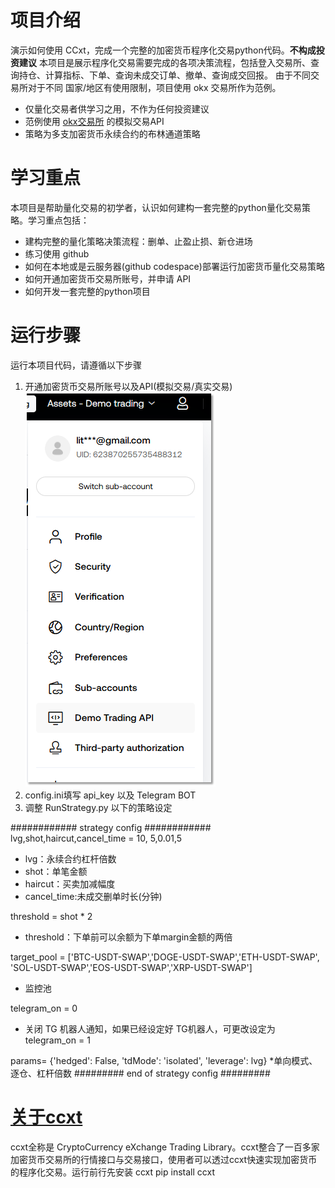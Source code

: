 # 项目介绍
演示如何使用 CCxt，完成一个完整的加密货币程序化交易python代码。**不构成投资建议**
本项目是展示程序化交易需要完成的各项决策流程，包括登入交易所、查询持仓、计算指标、下单、查询未成交订单、撤单、查询成交回报。
由于不同交易所对于不同 国家/地区有使用限制，项目使用 okx 交易所作为范例。

*   仅量化交易者供学习之用，不作为任何投资建议
*   范例使用 [okx交易所]([https://](https://www.okx.com/join/EZQUANT888)) 的模拟交易API
*   策略为多支加密货币永续合约的布林通道策略 

# 学习重点
本项目是帮助量化交易的初学者，认识如何建构一套完整的python量化交易策略。学习重点包括：
*   建构完整的量化策略决策流程：删单、止盈止损、新仓进场
*   练习使用 github
*   如何在本地或是云服务器(github codespace)部署运行加密货币量化交易策略
*   如何开通加密货币交易所账号，并申请 API
*   如何开发一套完整的python项目

# 运行步骤
运行本项目代码，请遵循以下步骤
1.   开通加密货币交易所账号以及API(模拟交易/真实交易)
![alt text](image.png)
2.   config.ini填写 api_key 以及 Telegram BOT
3.   调整 RunStrategy.py 以下的策略设定

############ strategy config ############   
lvg,shot,haircut,cancel_time = 10, 5,0.01,5
* lvg：永续合约杠杆倍数
* shot：单笔金额
* haircut：买卖加减幅度
* cancel_time:未成交删单时长(分钟)

threshold = shot * 2
* threshold：下单前可以余额为下单margin金额的两倍

target_pool = ['BTC-USDT-SWAP','DOGE-USDT-SWAP','ETH-USDT-SWAP',
               'SOL-USDT-SWAP','EOS-USDT-SWAP','XRP-USDT-SWAP']
* 监控池
  
telegram_on = 0
* 关闭 TG 机器人通知，如果已经设定好 TG机器人，可更改设定为 telegram_on = 1

params= {'hedged': False, 'tdMode': 'isolated', 'leverage': lvg} 
*单向模式、逐仓、杠杆倍数
######### end of strategy config #########   


# [关于ccxt]([https://](https://github.com/ccxt/ccxt))
ccxt全称是 CryptoCurrency eXchange Trading Library。ccxt整合了一百多家加密货币交易所的行情接口与交易接口，使用者可以透过ccxt快速实现加密货币的程序化交易。运行前行先安装 ccxt
pip install ccxt